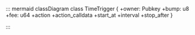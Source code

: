 ::: mermaid
classDiagram
    class TimeTrigger {
        +owner: Pubkey
        +bump: u8
        +fee: u64
        +action
        +action_calldata
        +start_at
        +interval
        +stop_after
    }

:::